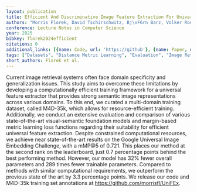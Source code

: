 ```yaml
---
layout: publication
title: Efficient And Discriminative Image Feature Extraction For Universal Image Retrieval
authors: "Morris Florek, David Tschirschwitz, Bj\xF6rn Barz, Volker Rodehorst"
conference: Lecture Notes in Computer Science
year: 2025
bibkey: florek2024efficient
citations: 0
additional_links: [{name: Code, url: 'https://github'}, {name: Paper, url: 'https://arxiv.org/abs/2409.13513'}]
tags: ["Datasets", "Distance Metric Learning", "Evaluation", "Image Retrieval", "Tools & Libraries"]
short_authors: Florek et al.
---
```

Current image retrieval systems often face domain specificity and
generalization issues. This study aims to overcome these limitations by
developing a computationally efficient training framework for a universal
feature extractor that provides strong semantic image representations across
various domains. To this end, we curated a multi-domain training dataset,
called M4D-35k, which allows for resource-efficient training. Additionally, we
conduct an extensive evaluation and comparison of various state-of-the-art
visual-semantic foundation models and margin-based metric learning loss
functions regarding their suitability for efficient universal feature
extraction. Despite constrained computational resources, we achieve near
state-of-the-art results on the Google Universal Image Embedding Challenge,
with a mMP@5 of 0.721. This places our method at the second rank on the
leaderboard, just 0.7 percentage points behind the best performing method.
However, our model has 32% fewer overall parameters and 289 times fewer
trainable parameters. Compared to methods with similar computational
requirements, we outperform the previous state of the art by 3.3 percentage
points. We release our code and M4D-35k training set annotations at
https://github.com/morrisfl/UniFEx.